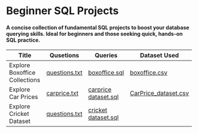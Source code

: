 # Beginner SQL Projects
#### A concise collection of fundamental SQL projects to boost your database querying skills. Ideal for beginners and those seeking quick, hands-on SQL practice.

| Title | Qusetions | Queries | Dataset Used
| --- | --- | --- | --- |
| Explore Boxoffice Collections | [questions.txt](https://github.com/nitinmadas/Sql-Projects/blob/main/Box%20Office/questions.txt) | [boxoffice.sql](https://github.com/nitinmadas/Sql-Projects/blob/main/Box%20Office/boxoffice.sql) | [boxoffice.csv](https://github.com/nitinmadas/Sql-Projects/blob/main/Box%20Office/boxoffice.csv)
| Explore Car Prices | [carprice.txt](https://github.com/nitinmadas/Sql-Projects/blob/main/Car%20Price/carprice.txt) | [carprice dataset.sql](https://github.com/nitinmadas/Sql-Projects/blob/main/Car%20Price/carprice%20dataset.sql) | [CarPrice_dataset.csv](https://github.com/nitinmadas/Sql-Projects/blob/main/Car%20Price/CarPrice_dataset.csv)
| Explore Cricket Dataset | [questions.txt](https://github.com/nitinmadas/Sql-Projects/blob/main/Cricket%20Data/questions.txt) | [cricket dataset.sql](https://github.com/nitinmadas/Sql-Projects/blob/main/Cricket%20Data/cricket%20dataset.sql) | 



